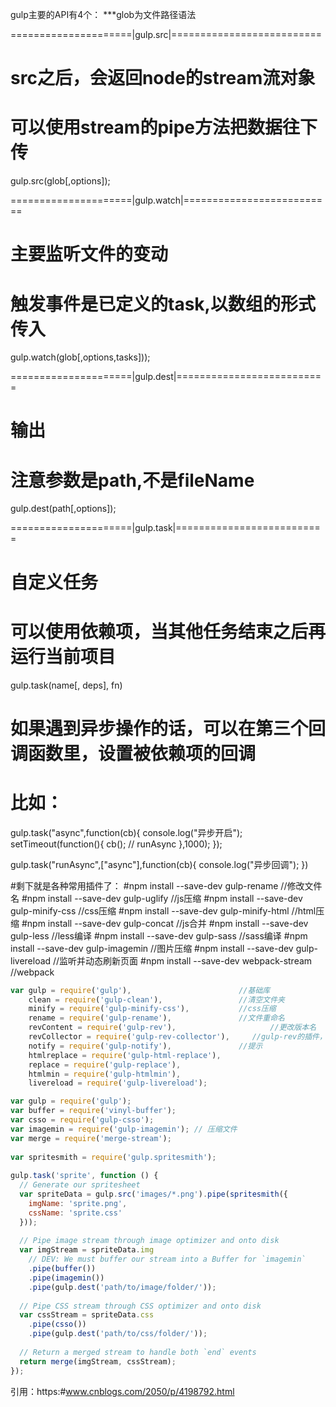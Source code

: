 gulp主要的API有4个：
***glob为文件路径语法


=====================|gulp.src|==========================
# src之后，会返回node的stream流对象
# 可以使用stream的pipe方法把数据往下传
gulp.src(glob[,options]);


=====================|gulp.watch|==========================
# 主要监听文件的变动
# 触发事件是已定义的task,以数组的形式传入
gulp.watch(glob[,options,tasks]));


=====================|gulp.dest|==========================
# 输出
# 注意参数是path,不是fileName
gulp.dest(path[,options]);


=====================|gulp.task|==========================
# 自定义任务
# 可以使用依赖项，当其他任务结束之后再运行当前项目
gulp.task(name[, deps], fn)

# 如果遇到异步操作的话，可以在第三个回调函数里，设置被依赖项的回调
# 比如：
gulp.task("async",function(cb){
    console.log("异步开启");
    setTimeout(function(){
        cb(); // runAsync
    },1000);
});

gulp.task("runAsync",["async"],function(cb){
    console.log("异步回调");
})



#剩下就是各种常用插件了：
#npm install --save-dev gulp-rename //修改文件名
#npm install --save-dev gulp-uglify //js压缩
#npm install --save-dev gulp-minify-css //css压缩
#npm install --save-dev gulp-minify-html //html压缩
#npm install --save-dev gulp-concat //js合并
#npm install --save-dev gulp-less //less编译
#npm install --save-dev gulp-sass //sass编译
#npm install --save-dev gulp-imagemin //图片压缩
#npm install --save-dev gulp-livereload //监听并动态刷新页面
#npm install --save-dev webpack-stream //webpack

```javascript
var gulp = require('gulp'),                        //基础库
    clean = require('gulp-clean'),                 //清空文件夹
    minify = require('gulp-minify-css'),           //css压缩
    rename = require('gulp-rename'),               //文件重命名
    revContent = require('gulp-rev'),                     //更改版本名
    revCollector = require('gulp-rev-collector'),     //gulp-rev的插件，用于html文件更改
    notify = require('gulp-notify'),               //提示
    htmlreplace = require('gulp-html-replace'),
    replace = require('gulp-replace'),
    htmlmin = require('gulp-htmlmin'),
    livereload = require('gulp-livereload');
```

```javascript
var gulp = require('gulp');
var buffer = require('vinyl-buffer');
var csso = require('gulp-csso');
var imagemin = require('gulp-imagemin'); // 压缩文件
var merge = require('merge-stream');
 
var spritesmith = require('gulp.spritesmith');
 
gulp.task('sprite', function () {
  // Generate our spritesheet
  var spriteData = gulp.src('images/*.png').pipe(spritesmith({
    imgName: 'sprite.png',
    cssName: 'sprite.css'
  }));
 
  // Pipe image stream through image optimizer and onto disk
  var imgStream = spriteData.img
    // DEV: We must buffer our stream into a Buffer for `imagemin`
    .pipe(buffer())
    .pipe(imagemin())
    .pipe(gulp.dest('path/to/image/folder/'));
 
  // Pipe CSS stream through CSS optimizer and onto disk
  var cssStream = spriteData.css
    .pipe(csso())
    .pipe(gulp.dest('path/to/css/folder/'));
 
  // Return a merged stream to handle both `end` events
  return merge(imgStream, cssStream);
});
```

引用：https:#www.cnblogs.com/2050/p/4198792.html